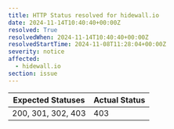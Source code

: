 ```yaml
---
title: HTTP Status resolved for hidewall.io
date: 2024-11-14T10:40:40+00:00Z
resolved: True
resolvedWhen: 2024-11-14T10:40:40+00:00Z
resolvedStartTime: 2024-11-08T11:28:04+00:00Z
severity: notice
affected:
  - hidewall.io
section: issue
---
```


| Expected Statuses | Actual Status  |
|-------------------|----------------|
| 200, 301, 302, 403 | 403 |
